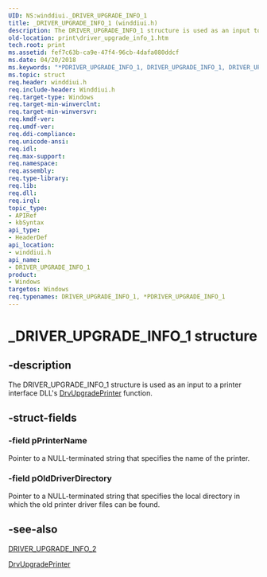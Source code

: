 ```yaml
---
UID: NS:winddiui._DRIVER_UPGRADE_INFO_1
title: _DRIVER_UPGRADE_INFO_1 (winddiui.h)
description: The DRIVER_UPGRADE_INFO_1 structure is used as an input to a printer interface DLL's DrvUpgradePrinter function.
old-location: print\driver_upgrade_info_1.htm
tech.root: print
ms.assetid: fef7c63b-ca9e-47f4-96cb-4dafa080ddcf
ms.date: 04/20/2018
ms.keywords: "*PDRIVER_UPGRADE_INFO_1, DRIVER_UPGRADE_INFO_1, DRIVER_UPGRADE_INFO_1 structure [Print Devices], PDRIVER_UPGRADE_INFO_1, PDRIVER_UPGRADE_INFO_1 structure pointer [Print Devices], _DRIVER_UPGRADE_INFO_1, print.driver_upgrade_info_1, print_interface-graphics_eb7333cb-f073-4c0b-ade4-20a477d28f67.xml, winddiui/DRIVER_UPGRADE_INFO_1, winddiui/PDRIVER_UPGRADE_INFO_1"
ms.topic: struct
req.header: winddiui.h
req.include-header: Winddiui.h
req.target-type: Windows
req.target-min-winverclnt: 
req.target-min-winversvr: 
req.kmdf-ver: 
req.umdf-ver: 
req.ddi-compliance: 
req.unicode-ansi: 
req.idl: 
req.max-support: 
req.namespace: 
req.assembly: 
req.type-library: 
req.lib: 
req.dll: 
req.irql: 
topic_type:
- APIRef
- kbSyntax
api_type:
- HeaderDef
api_location:
- winddiui.h
api_name:
- DRIVER_UPGRADE_INFO_1
product:
- Windows
targetos: Windows
req.typenames: DRIVER_UPGRADE_INFO_1, *PDRIVER_UPGRADE_INFO_1
---
```


# _DRIVER_UPGRADE_INFO_1 structure


## -description


The DRIVER_UPGRADE_INFO_1 structure is used as an input to a printer interface DLL's <a href="https://docs.microsoft.com/windows-hardware/drivers/ddi/content/winddiui/nf-winddiui-drvupgradeprinter">DrvUpgradePrinter</a> function.


## -struct-fields




### -field pPrinterName

Pointer to a NULL-terminated string that specifies the name of the printer.


### -field pOldDriverDirectory

Pointer to a NULL-terminated string that specifies the local directory in which the old printer driver files can be found.


## -see-also




<a href="https://docs.microsoft.com/windows-hardware/drivers/ddi/content/winddiui/ns-winddiui-_driver_upgrade_info_2">DRIVER_UPGRADE_INFO_2</a>



<a href="https://docs.microsoft.com/windows-hardware/drivers/ddi/content/winddiui/nf-winddiui-drvupgradeprinter">DrvUpgradePrinter</a>
 

 

